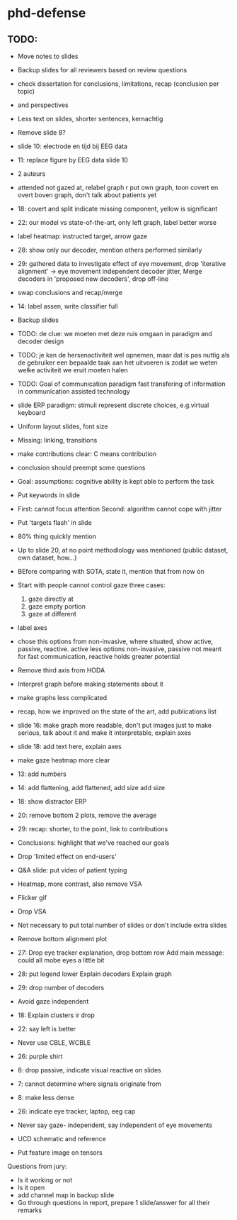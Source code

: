# phd-defense

## TODO:

* Move notes to slides
* Backup slides for all reviewers based on review questions
* check dissertation for conclusions, limitations, recap (conclusion per topic)
* and perspectives


* Less text on slides, shorter sentences, kernachtig
* Remove slide 8?
* slide 10: electrode en tijd bij EEG data
* 11: replace figure by EEG data slide 10
* 2 auteurs
* attended not gazed at, relabel graph r put own graph, toon covert en overt
  boven graph, don't talk about patients yet
* 18: covert and split indicate missing component, yellow is significant
* 22: our model vs state-of-the-art, only left graph, label better worse
* label heatmap: instructed target, arrow gaze
* 28: show only our decoder, mention others performed similarly

* 29: gathered data to investigate effect of eye movement, drop 'iterative
  alignment' -> eye movement independent decoder jitter, Merge decoders in 'proposed new decoders', drop off-line
* swap conclusions and recap/merge

* 14: label assen, write classifier full
* Backup slides
* TODO: de clue: we moeten met deze ruis omgaan in paradigm and decoder design
* TODO: je kan de hersenactiviteit wel opnemen, maar dat is pas nuttig als de
  gebruiker een bepaalde taak aan het uitvoeren is zodat we weten welke
  activiteit we eruit moeten halen
* TODO: Goal of communication paradigm fast transfering of information in communication assisted technology
* slide ERP paradigm: stimuli represent discrete choices, e.g.virtual keyboard
* Uniform layout slides, font size
* Missing: linking, transitions
* make contributions clear: C means contribution
* conclusion should preempt some questions
* Goal: assumptions:
   cognitive ability is kept
   able to perform the task
* Put keywords in slide
* First: cannot focus attention
  Second: algorithm cannot cope with jitter
* Put 'targets flash' in slide
* 80% thing quickly mention
* Up to slide 20, at no point methodlology was mentioned
  (public dataset, own  dataset, how...)
* BEfore comparing with SOTA, state it, mention that from now on
* Start with people cannot control gaze three cases:
  1. gaze directly at
  2. gaze empty portion
  3. gaze at different
* label axes
* chose this options from non-invasive, where situated, show active, passive,
  reactive. active less options non-invasive, passive not meant for fast
  communication, reactive holds greater potential
* Remove third axis from HODA
* Interpret graph before making statements about it
* make graphs less complicated
* recap, how we improved on the state of the art, add publications list

* slide 16: make graph more readable, don't put images just to make serious, talk
about it and make it interpretable, explain axes
* slide 18: add text here, explain axes

* make gaze heatmap more clear
* 13: add numbers
* 14:  add
  flattening, add flattened, add size add size
* 18: show distractor ERP
* 20: remove bottom 2 plots, remove the average
* 29: recap: shorter, to the point, link to contributions
* Conclusions: highlight that we've reached our goals

* Drop 'limited effect on end-users'
* Q&A slide: put video of patient typing
* Heatmap, more contrast, also remove VSA
* Flicker gif
* Drop VSA
* Not necessary to put total number of slides or don't include extra slides
* Remove bottom alignment plot
* 27: Drop eye tracker explanation, drop bottom row
 Add main message: could all mobe eyes a little bit
* 28: put legend lower
  Explain decoders
  Explain graph
* 29: drop number of decoders
* Avoid gaze independent
* 18: Explain clusters ir drop
* 22: say left is better
* Never use CBLE, WCBLE
* 26: purple shirt
* 8: drop passive, indicate visual reactive on slides
* 7: cannot determine where signals originate from
* 8: make less dense
* 26: indicate eye tracker, laptop, eeg cap
* Never say gaze- independent, say independent of eye movements
* UCD schematic and reference
* Put feature image on tensors

Questions from jury:
* Is it working or not
* Is it open
* add channel map in backup slide
* Go through questions in report, prepare 1 slide/answer for all their remarks
